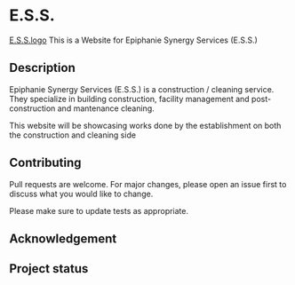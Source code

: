 # E.S.S.
[E.S.S.logo](/images/logo/ess%20logo.jpg)
 This is a Website for Epiphanie Synergy Services (E.S.S.)


## Description

Epiphanie Synergy Services (E.S.S.) is a construction / cleaning service. They specialize in building construction, facility management and post-construction and mantenance cleaning. 

This website will be showcasing works done by the establishment on both the construction and cleaning side





## Contributing

Pull requests are welcome. For major changes, please open an issue first
to discuss what you would like to change.

Please make sure to update tests as appropriate.

## Acknowledgement

## Project status 